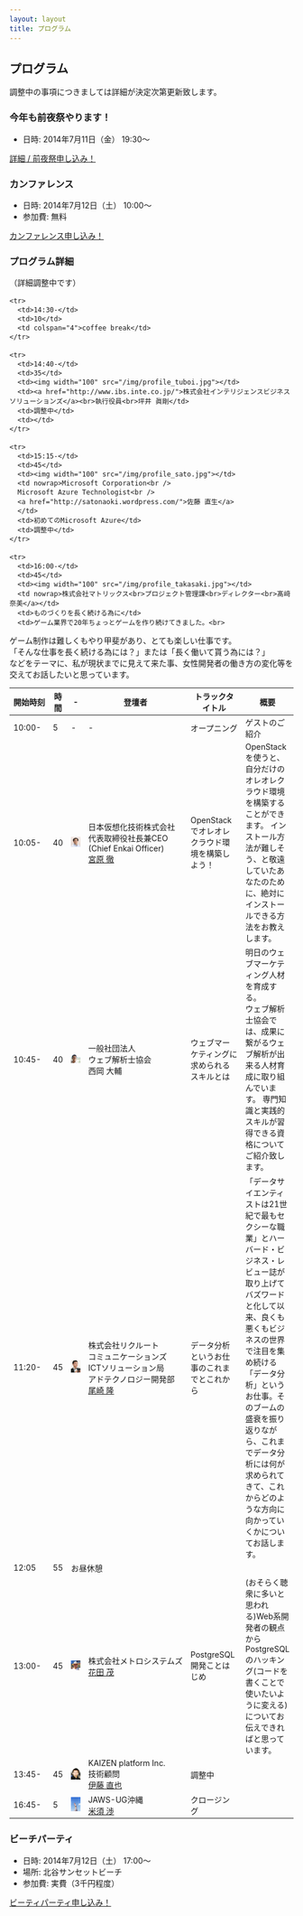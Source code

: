 ```yaml
---
layout: layout
title: プログラム
---
```



プログラム
--------------------------------------------------------------------------------

調整中の事項につきましては詳細が決定次第更新致します。


### 今年も前夜祭やります！

* 日時: 2014年7月11日（金） 19:30〜

<p><a href="http://hackers-champloo.doorkeeper.jp/events/11743" class="medium button" target="_blank">詳細 / 前夜祭申し込み！</a></p>


### カンファレンス

* 日時: 2014年7月12日（土） 10:00〜
* 参加費: 無料

<p><a href="http://hackers-champloo.doorkeeper.jp/events/11744" class="medium button" target="_blank">カンファレンス申し込み！</a></p>


### プログラム詳細

（詳細調整中です）

<table><thead>
    <tr>
      <th nowrap>開始時刻</th>
      <th>時間</th>
      <th>-</th>
      <th>登壇者</th>
      <th>トラックタイトル</th>
      <th>概要</th>
    </tr>
  </thead><tbody>
    <tr>
      <td>10:00-</td>
      <td>5</td>
      <td width="100">-</td>
      <td>-</td>
      <td nowrap>オープニング</td>
      <td>ゲストのご紹介</td>
    </tr>
    <tr>
      <td>10:05-</td>
      <td>40</td>
      <td><img width="100" src="/img/miyahara_thumb.jpg"></td>
      <td>日本仮想化技術株式会社<br>代表取締役社長兼CEO<br>(Chief Enkai Officer)<br><a href="https://twitter.com/tmiyahar">宮原 徹</a></td>
      <td>OpenStackでオレオレクラウド環境を構築しよう！</td>
      <td>OpenStackを使うと、自分だけのオレオレクラウド環境を構築することができます。
インストール方法が難しそう、と敬遠していたあなたのために、絶対にインストールできる方法をお教えします。</td>
    </tr>
    <tr>
      <td>10:45-</td>
      <td>40</td>
      <td><img width="100" src="/img/profile_nishioka.jpg"></td>
      <td>一般社団法人<br>ウェブ解析士協会<br>西岡 大輔</td>
      <td>ウェブマーケティングに求められるスキルとは</td>
      <td>明日のウェブマーケティング人材を育成する。<br />
ウェブ解析士協会では、成果に繋がるウェブ解析が出来る人材育成に取り組んでいます。
専門知識と実践的スキルが習得できる資格についてご紹介致します。</td>
    </tr>
    <tr>
      <td>11:20-</td>
      <td>45</td>
      <td><img width="100" src="/img/profile_ozaki.jpg"></td>
      <td nowrap>株式会社リクルート<br>コミュニケーションズ<br>ICTソリューション局<br>アドテクノロジー開発部<br><a href="http://tjo.hatenablog.com/">尾崎 隆</a></td>
      <td>データ分析というお仕事のこれまでとこれから</td>
      <td>「データサイエンティストは21世紀で最もセクシーな職業」とハーバード・ビジネス・レビュー誌が取り上げてバズワードと化して以来、良くも悪くもビジネスの世界で注目を集め続ける「データ分析」というお仕事。そのブームの盛衰を振り返りながら、これまでデータ分析には何が求められてきて、これからどのような方向に向かっていくかについてお話します。</td>
    </tr>
    <tr>
      <td>12:05</td>
      <td>55</td>
      <td colspan="4">お昼休憩</td>
    </tr>
    <tr>
      <td>13:00-</td>
      <td>45</td>
      <td><img width="100" src="/img/profile_hanada.jpg"></td>
      <td nowrap>株式会社メトロシステムズ<br><a href="https://twitter.com/s87">花田 茂</a></td>
      <td>PostgreSQL 開発ことはじめ</td>
      <td>(おそらく聴衆に多いと思われる)Web系開発者の観点からPostgreSQLのハッキング(コードを書くことで使いたいように変える)についてお伝えできればと思っています。</td>
    </tr>
    <tr>
      <td>13:45-</td>
      <td>45</td>
      <td><img width="100" src="/img/profile_ito.png"></td>
      <td>KAIZEN platform Inc.<br>技術顧問<br><a href="https://twitter.com/naoya_ito">伊藤 直也</a></td>
      <td>調整中</td>
      <td></td>
    </tr>

    <tr>
      <td>14:30-</td>
      <td>10</td>
      <td colspan="4">coffee break</td>
    </tr>

	<tr>
      <td>14:40-</td>
      <td>35</td>
      <td><img width="100" src="/img/profile_tuboi.jpg"></td>
      <td><a href="http://www.ibs.inte.co.jp/">株式会社インテリジェンスビジネスソリューションズ</a><br>執行役員<br>坪井 眞剛</td>
      <td>調整中</td>
      <td></td>
    </tr>
	
	<tr>
      <td>15:15-</td>
      <td>45</td>
      <td><img width="100" src="/img/profile_sato.jpg"></td>
      <td nowrap>Microsoft Corporation<br />
	  Microsoft Azure Technologist<br />
	  <a href="http://satonaoki.wordpress.com/">佐藤 直生</a>
	  </td>
      <td>初めてのMicrosoft Azure</td>
      <td>調整中</td>
    </tr>
	
	<tr>
      <td>16:00-</td>
      <td>45</td>
      <td><img width="100" src="/img/profile_takasaki.jpg"></td>
      <td nowrap>株式会社マトリックス<br>プロジェクト管理課<br>ディレクター<br>髙﨑 奈美</a></td>
      <td>ものづくりを長く続ける為に</td>
      <td>ゲーム業界で20年ちょっとゲームを作り続けてきました。<br>
ゲーム制作は難しくもやり甲斐があり、とても楽しい仕事です。<br>
「そんな仕事を長く続ける為には？」または「長く働いて貰う為には？」<br>
などをテーマに、私が現状までに見えて来た事、女性開発者の働き方の変化等を交えてお話したいと思っています。
</td>
    </tr>
    <tr>
      <td>16:45-</td>
      <td>5</td>
      <td><img width="100" src="/img/yonesu.jpg"></td>
      <td> JAWS-UG沖縄<br><a href="https://twitter.com/asumaslv">米須 渉</a></td>
      <td>クロージング</td>
      <td></td>
    </tr>
</tbody></table>




### ビーチパーティ

* 日時: 2014年7月12日（土） 17:00〜
* 場所: 北谷サンセットビーチ
* 参加費: 実費（3千円程度）

<p><a href="http://hackers-champloo.doorkeeper.jp/events/11745" class="medium button" target="_blank">ビーティパーティ申し込み！</a></p>
